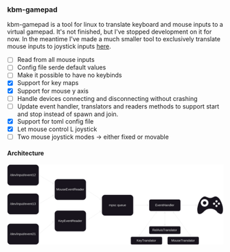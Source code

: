 ### kbm-gamepad
kbm-gamepad is a tool for linux to translate keyboard and mouse inputs to a virtual gamepad. It's not finished, but I've stopped development on it for now. In the meantime I've made a much smaller tool to exclusively translate mouse inputs to joystick inputs [here](https://github.com/clemjvdm/mouse2joy).

- [ ] Read from all mouse inputs
- [ ] Config file serde default values
- [ ] Make it possible to have no keybinds
- [x] Support for key maps
- [x] Support for mouse y axis
- [ ] Handle devices connecting and disconnecting without crashing
- [ ] Update event handler, translators and readers methods to support start and stop instead of spawn and join.
- [x] Support for toml config file
- [x] Let mouse control L joystick
- [ ] Two mouse joystick modes -> either fixed or movable

#### Architecture

![](./kbd-gamepad-architecture.png)
